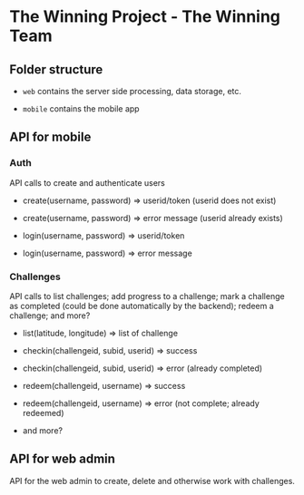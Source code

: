 # The Winning Project - The Winning Team

## Folder structure

- `web` contains the server side processing, data storage, etc.

- `mobile` contains the mobile app

## API for mobile

### Auth

API calls to create and authenticate users

- create(username, password) => userid/token (userid does not exist)

- create(username, password) => error message (userid already exists)

- login(username, password) => userid/token

- login(username, password) => error message
  
### Challenges

API calls to list challenges; add progress to a challenge; mark a challenge as completed (could be done automatically by the backend); redeem a challenge; and more?

- list(latitude, longitude) => list of challenge

- checkin(challengeid, subid, userid) => success

- checkin(challengeid, subid, userid) => error (already completed)

- redeem(challengeid, username) => success

- redeem(challengeid, username) => error (not complete; already redeemed)

- and more?

## API for web admin

API for the web admin to create, delete and otherwise work with challenges.
